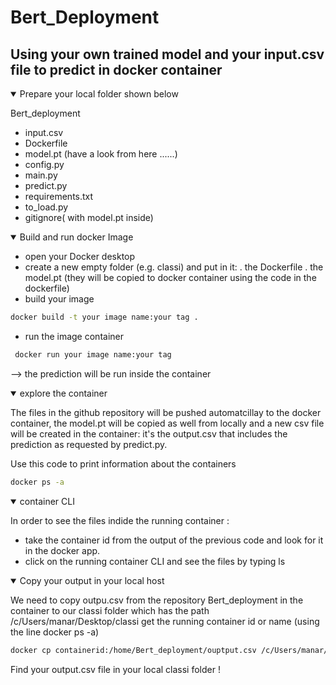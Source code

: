 # Bert_Deployment
## Using your own trained model and your input.csv file to predict in docker container 

<details open>
<summary> Prepare your local folder shown below </summary>
  
Bert_deployment
  - input.csv
  - Dockerfile
  - model.pt (have a look from here ......)
  - config.py
  - main.py
  - predict.py
  - requirements.txt
  - to_load.py
  - gitignore( with model.pt inside)


<details open>
<summary>Build and run docker Image</summary>
  
  - open your Docker desktop 
  - create a new empty folder (e.g. classi) and put in it:
       .  the Dockerfile
       .  the model.pt (they will be copied to docker container using the code in the dockerfile)
  - build your image

   ```bash
   docker build -t your image name:your tag . 
   ```
  - run the image container 
  ```bash
   docker run your image name:your tag
  ```
  --> the prediction will be run inside the container
  <details open>
  <summary>explore the container </summary>
    
  The files in the github repository will be pushed automatcillay to the docker container, the model.pt will be copied as well from locally and a new csv file will be created in the container: it's the output.csv that includes the prediction as requested by predict.py.
  
 Use this code to print information about the containers
  
   ```bash
   docker ps -a
  ```
  <details open>
  <summary>container CLI </summary>
    
  In order to see the files indide the running container :
  - take the container id from the output of the previous code and look for it in
  the docker app. 
  - click on the running container CLI and see the files by typing ls

 
<details open>
<summary>Copy your output in your local host</summary>
  
 We need to copy outpu.csv from the repository Bert_deployment in the container to our classi folder which has the path /c/Users/manar/Desktop/classi
  get the running container id or name (using the line docker ps -a)
  
  ```bash
  docker cp containerid:/home/Bert_deployment/ouptput.csv /c/Users/manar/Desktop/classi
  ```

Find your output.csv file in your local classi folder !

